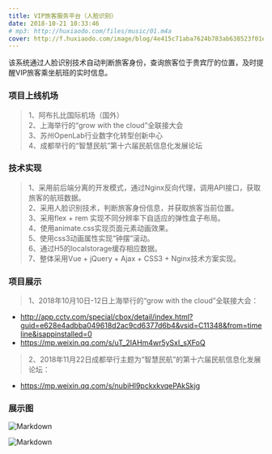```yaml
---
title: VIP旅客服务平台（人脸识别）
date: 2018-10-21 10:33:46
# mp3: http://huxiaodo.com/files/music/01.m4a
cover: http://f.huxiaodo.com/image/blog/4e415c71aba7624b783ab638523f01e9.jpg
---
```


该系统通过人脸识别技术自动判断旅客身份，查询旅客位于贵宾厅的位置，及时提醒VIP旅客乘坐航班的实时信息。

###  项目上线机场
> 1、阿布扎比国际机场（国外）  
2、上海举行的“grow with the cloud”全联接大会  
3、苏州OpenLab行业数字化转型创新中心  
4、成都举行的“智慧民航”第十六届民航信息化发展论坛

### 技术实现
> 1、采用前后端分离的开发模式，通过Nginx反向代理，调用API接口，获取旅客的航班数据。  
2、采用人脸识别技术，判断旅客身份信息，并获取旅客当前位置。  
3、采用flex + rem 实现不同分辨率下自适应的弹性盒子布局。  
4、使用animate.css实现页面元素动画效果。  
5、使用css3动画属性实现“钟摆”滚动。  
6、通过H5的localstorage缓存相应数据。  
7、整体采用Vue + jQuery + Ajax + CSS3 + Nginx技术方案实现。

### 项目展示
> 1、2018年10月10日-12日上海举行的“grow with the cloud”全联接大会：
- http://app.cctv.com/special/cbox/detail/index.html?guid=e628e4adbba049618d2ac9cd6377d6b4&vsid=C11348&from=timeline&isappinstalled=0
- https://mp.weixin.qq.com/s/uT_2IAHm4wr5ySxI_sXFoQ  

> 2、2018年11月22日成都举行主题为“智慧民航”的第十六届民航信息化发展论坛：
- https://mp.weixin.qq.com/s/nubiHl9pckxkvqePAkSkjg

### 展示图
![Markdown](http://f.huxiaodo.com/image/project/vip.gif)

![Markdown](http://f.huxiaodo.com/image/project/vip02.gif)